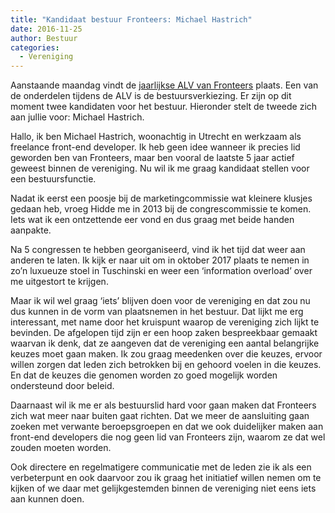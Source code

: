 ```yaml
---
title: "Kandidaat bestuur Fronteers: Michael Hastrich"
date: 2016-11-25
author: Bestuur
categories: 
  - Vereniging
---
```

Aanstaande maandag vindt de [jaarlijkse ALV van Fronteers](/blog/2016/11/aanmelden-alv-2016) plaats. Een van de onderdelen tijdens de ALV is de bestuursverkiezing. Er zijn op dit moment twee kandidaten voor het bestuur. Hieronder stelt de tweede zich aan jullie voor: Michael Hastrich.

Hallo, ik ben Michael Hastrich, woonachtig in Utrecht en werkzaam als freelance front-end developer. Ik heb geen idee wanneer ik precies lid geworden ben van Fronteers, maar ben vooral de laatste 5 jaar actief geweest binnen de vereniging. Nu wil ik me graag kandidaat stellen voor een bestuursfunctie.

Nadat ik eerst een poosje bij de marketingcommissie wat kleinere klusjes gedaan heb, vroeg Hidde me in 2013 bij de congrescommissie te komen. Iets wat ik een ontzettende eer vond en dus graag met beide handen aanpakte.

Na 5 congressen te hebben georganiseerd, vind ik het tijd dat weer aan anderen te laten. Ik kijk er naar uit om in oktober 2017 plaats te nemen in zo’n luxueuze stoel in Tuschinski en weer een ‘information overload’ over me uitgestort te krijgen.

Maar ik wil wel graag ‘iets’ blijven doen voor de vereniging en dat zou nu dus kunnen in de vorm van plaatsnemen in het bestuur. Dat lijkt me erg interessant, met name door het kruispunt waarop de vereniging zich lijkt te bevinden. De afgelopen tijd zijn er een hoop zaken bespreekbaar gemaakt waarvan ik denk, dat ze aangeven dat de vereniging een aantal belangrijke keuzes moet gaan maken.
Ik zou graag meedenken over die keuzes, ervoor willen zorgen dat leden zich betrokken bij en gehoord voelen in die keuzes. En dat de keuzes die genomen worden zo goed mogelijk worden ondersteund door beleid.

Daarnaast wil ik me er als bestuurslid hard voor gaan maken dat Fronteers zich wat meer naar buiten gaat richten. Dat we meer de aansluiting gaan zoeken met verwante beroepsgroepen en dat we ook duidelijker maken aan front-end developers die nog geen lid van Fronteers zijn, waarom ze dat wel zouden moeten worden.

Ook directere en regelmatigere communicatie met de leden zie ik als een verbeterpunt en ook daarvoor zou ik graag het initiatief willen nemen om te kijken of we daar met gelijkgestemden binnen de vereniging niet eens iets aan kunnen doen.
